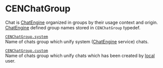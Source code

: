 # CENChatGroup
Chat is [ChatEngine](reference-chatengine) organized in groups by their usage context and origin. [ChatEngine](reference-chatengine) defined group names stored in `CENChatGroup` typedef.  


<a id="chatgroup-system"/>

[`CENChatGroup.system`](#chatgroup-system)  
Name of chats group which unify system ([ChatEngine](reference-chatengine) service) chats.

<a id="chatgroup-custom"/>

[`CENChatGroup.custom`](#chatgroup-custom)  
Name of chats group which unify chats which has been created by [local](reference-me) user.
